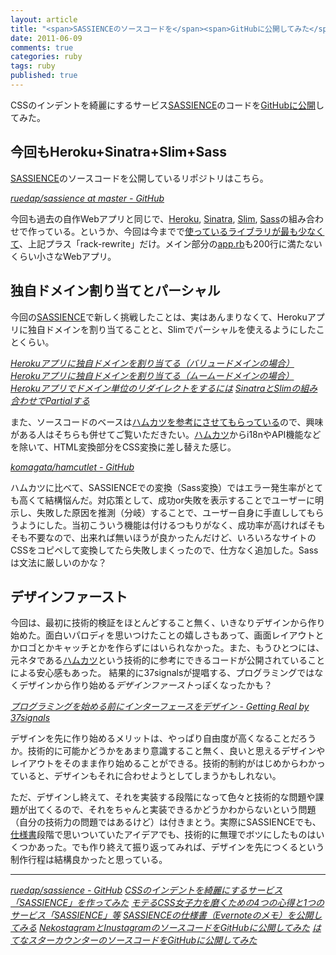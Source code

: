 ```yaml
---
layout: article
title: "<span>SASSIENCEのソースコードを</span><span>GitHubに公開してみた</span>"
date: 2011-06-09
comments: true
categories: ruby
tags: ruby
published: true
---
```


CSSのインデントを綺麗にするサービス[SASSIENCE](http://sassience.com/)のコードを[GitHubに公開](https://github.com/ruedap/sassience)してみた。

<!-- READMORE -->

## 今回もHeroku+Sinatra+Slim+Sass

[SASSIENCE](http://sassience.com/)のソースコードを公開しているリポジトリはこちら。

<cite>[ruedap/sassience at master - GitHub](https://github.com/ruedap/sassience)</cite>

今回も過去の自作Webアプリと同じで、[Heroku](http://www.heroku.com/), [Sinatra](http://www.sinatrarb.com/), [Slim](http://slim-lang.com/), [Sass](http://sass-lang.com/)の組み合わせで作っている。というか、今回は今までで[使っているライブラリが最も少なくて](https://github.com/ruedap/sassience/blob/1.0/Gemfile)、上記プラス「rack-rewrite」だけ。メイン部分の[app.rb](https://github.com/ruedap/sassience/blob/1.0/app.rb)も200行に満たないくらい小さなWebアプリ。

## 独自ドメイン割り当てとパーシャル

今回の[SASSIENCE](http://sassience.com/)で新しく挑戦したことは、実はあんまりなくて、Herokuアプリに独自ドメインを割り当てることと、Slimでパーシャルを使えるようにしたことくらい。

<cite>[Herokuアプリに独自ドメインを割り当てる（バリュードメインの場合）](/2011/05/15/ruby-heroku-web-app-value-domain)</cite>
<cite>[Herokuアプリに独自ドメインを割り当てる（ムームードメインの場合）](/2011/05/16/ruby-heroku-web-app-muumuu-domain)</cite>
<cite>[Herokuアプリでドメイン単位のリダイレクトをするには](/2011/05/17/ruby-heroku-domain-redirect-rack-rewrite)</cite>
<cite>[SinatraとSlimの組み合わせでPartialする](/2011/05/18/ruby-sinatra-slim-partial)</cite>

また、ソースコードのベースは[ハムカツを参考にさせてもらっている](https://github.com/komagata/hamcutlet)ので、興味がある人はそちらも併せてご覧いただきたい。[ハムカツ](http://hamcutlet.fjord.jp/)からi18nやAPI機能などを除いて、HTML変換部分をCSS変換に差し替えた感じ。

<cite>[komagata/hamcutlet - GitHub](https://github.com/komagata/hamcutlet)</cite>

ハムカツに比べて、SASSIENCEでの変換（Sass変換）ではエラー発生率がとても高くて結構悩んだ。対応策として、成功or失敗を表示することでユーザーに明示し、失敗した原因を推測（分岐）することで、ユーザー自身に手直ししてもらうようにした。当初こういう機能は付けるつもりがなく、成功率が高ければそもそも不要なので、出来れば無いほうが良かったんだけど、いろいろなサイトのCSSをコピペして変換してたら失敗しまくったので、仕方なく追加した。Sassは文法に厳しいのかな？

## デザインファースト

今回は、最初に技術的検証をほとんどすること無く、いきなりデザインから作り始めた。面白いパロディを思いつけたことの嬉しさもあって、画面レイアウトとかロゴとかキャッチとかを作らずにはいられなかった。また、もうひとつには、元ネタである[ハムカツ](http://hamcutlet.fjord.jp/)という技術的に参考にできるコードが公開されていることによる安心感もあった。
結果的に37signalsが提唱する、プログラミングではなくデザインから作り始める*デザインファースト*っぽくなったかも？

<cite>[プログラミングを始める前にインターフェースをデザイン - Getting Real by 37signals](http://gettingreal.37signals.com/GR_jpn.php#ch09)</cite>

デザインを先に作り始めるメリットは、やっぱり自由度が高くなることだろうか。技術的に可能かどうかをあまり意識すること無く、良いと思えるデザインやレイアウトをそのまま作り始めることができる。技術的制約がはじめからわかっていると、デザインもそれに合わせようとしてしまうかもしれない。

ただ、デザインし終えて、それを実装する段階になって色々と技術的な問題や課題が出てくるので、それをちゃんと実装できるかどうかわからないという問題（自分の技術力の問題ではあるけど）は付きまとう。実際にSASSIENCEでも、[仕様書](/2011/06/02/sassience-specification-sheet-evernote-memo)段階で思いついていたアイデアでも、技術的に無理でボツにしたものはいくつかあった。でも作り終えて振り返ってみれば、デザインを先につくるという制作行程は結構良かったと思っている。

* * *

<cite>[ruedap/sassience - GitHub](https://github.com/ruedap/sassience)</cite>
<cite>[CSSのインデントを綺麗にするサービス「SASSIENCE」を作ってみた](/2011/05/26/css-indent-nest-beauty-service-sassience)</cite>
<cite>[モテるCSS女子力を磨くための4つの心得と1つのサービス「SASSIENCE」等](/2011/05/25/css-joshiryoku-web-service-sassience)</cite>
<cite>[SASSIENCEの仕様書（Evernoteのメモ）を公開してみる](/2011/06/02/sassience-specification-sheet-evernote-memo)</cite>
<cite>[NekostagramとInustagramのソースコードをGitHubに公開してみた](/2011/03/09/nekostagram-inustagram-ruby-source-code-push-github)</cite>
<cite>[はてなスターカウンターのソースコードをGitHubに公開してみた](/2011/05/23/hatenastar-counter-ruby-source-code-push-github)</cite>
